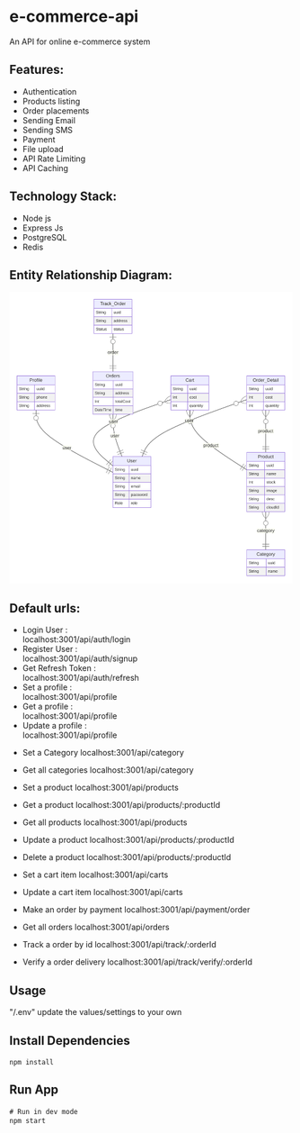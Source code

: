 # e-commerce-api

An API for online e-commerce system

## Features:

- Authentication
- Products listing
- Order placements
- Sending Email
- Sending SMS
- Payment
- File upload
- API Rate Limiting
- API Caching

## Technology Stack:

- Node js
- Express Js
- PostgreSQL
- Redis

## Entity Relationship Diagram:

<img src="./diagram.svg" width="600" background-color="black"/>

## Default urls:

- Login User : <br/>
  localhost:3001/api/auth/login
- Register User : <br/>
  localhost:3001/api/auth/signup
- Get Refresh Token : <br/>
  localhost:3001/api/auth/refresh
- Set a profile : <br/>
  localhost:3001/api/profile
- Get a profile : <br/>
  localhost:3001/api/profile
- Update a profile : <br/>
  localhost:3001/api/profile

* Set a Category
   localhost:3001/api/category
* Get all categories
   localhost:3001/api/category

* Set a  product
  localhost:3001/api/products
* Get a product
  localhost:3001/api/products/:productId
* Get all products
  localhost:3001/api/products
* Update a product
  localhost:3001/api/products/:productId
* Delete a product
 localhost:3001/api/products/:productId

* Set a cart item
 localhost:3001/api/carts
* Update a cart item
  localhost:3001/api/carts

* Make an order by payment
  localhost:3001/api/payment/order

*  Get all orders
 localhost:3001/api/orders

* Track a order by id
 localhost:3001/api/track/:orderId

* Verify a order delivery
 localhost:3001/api/track/verify/:orderId


## Usage

"/.env" update the values/settings to your own

## Install Dependencies

```
npm install
```

## Run App

```
# Run in dev mode
npm start

```


